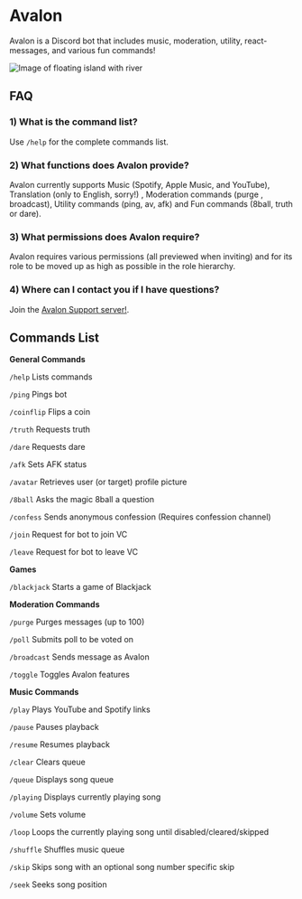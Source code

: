 # Avalon
Avalon is a Discord bot that includes music, moderation, utility, react-messages, and various fun commands! 

![Image of floating island with river](https://cdn.discordapp.com/avatars/971239438892019743/a40528ce063fc40a62d86d09bb1aa087.png?size=256)
 
 ## **FAQ**
 
 ### **1) What is the command list?**
 
   Use `/help` for the complete commands list.
    
 ### **2) What functions does Avalon provide?**
 
   Avalon currently supports Music (Spotify, Apple Music, and YouTube), Translation (only to English, sorry!) , Moderation commands (purge , broadcast), Utility commands (ping, av, afk) and Fun commands (8ball, truth or dare).

 ### **3) What permissions does Avalon require?**
 
   Avalon requires various permissions (all previewed when inviting) and for its role to be moved up as high as possible in the role hierarchy.

### **4) Where can I contact you if I have questions?**

   Join the [Avalon Support server!](https://discord.gg/BDgCCF7h).

## Commands List

**General Commands**

`/help`  Lists commands

`/ping`  Pings bot

`/coinflip`  Flips a coin

`/truth`  Requests truth

`/dare`  Requests dare

`/afk`  Sets AFK status

`/avatar`  Retrieves user (or target) profile picture

`/8ball`  Asks the magic 8ball a question

`/confess`  Sends anonymous confession (Requires confession channel)

`/join`  Request for bot to join VC

`/leave`  Request for bot to leave VC

**Games**

`/blackjack` Starts a game of Blackjack


**Moderation Commands**

`/purge`  Purges messages (up to 100)

`/poll` Submits poll to be voted on

`/broadcast`  Sends message as Avalon

`/toggle`  Toggles Avalon features


**Music Commands**

`/play`  Plays YouTube and Spotify links

`/pause`  Pauses playback

`/resume`  Resumes playback

`/clear`  Clears queue

`/queue`  Displays song queue

`/playing`  Displays currently playing song

`/volume`  Sets volume

`/loop`  Loops the currently playing song until disabled/cleared/skipped

`/shuffle`  Shuffles music queue

`/skip`  Skips song with an optional song number specific skip

`/seek`  Seeks song position



